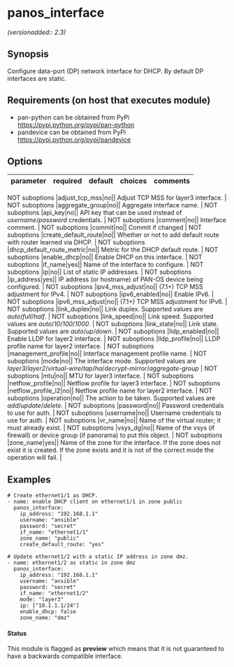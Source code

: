 # panos_interface

_(versionadded:: 2.3)_


## Synopsis

Configure data-port (DP) network interface for DHCP. By default DP interfaces are static.


## Requirements (on host that executes module)

- pan-python can be obtained from PyPi https://pypi.python.org/pypi/pan-python
- pandevice can be obtained from PyPi https://pypi.python.org/pypi/pandevice

## Options

| parameter | required | default | choices | comments |
| --- | --- | --- | --- | --- |

NOT suboptions
|adjust_tcp_mss|no||
Adjust TCP MSS for layer3 interface.
 |
NOT suboptions
|aggregate_group|no||
Aggregate interface name.
 |
NOT suboptions
|api_key|no||
API key that can be used instead of <em>username</em>/<em>password</em> credentials.
 |
NOT suboptions
|comment|no||
Interface comment.
 |
NOT suboptions
|commit|no||
Commit if changed
 |
NOT suboptions
|create_default_route|no||
Whether or not to add default route with router learned via DHCP.
 |
NOT suboptions
|dhcp_default_route_metric|no||
Metric for the DHCP default route.
 |
NOT suboptions
|enable_dhcp|no||
Enable DHCP on this interface.
 |
NOT suboptions
|if_name|yes||
Name of the interface to configure.
 |
NOT suboptions
|ip|no||
List of static IP addresses.
 |
NOT suboptions
|ip_address|yes||
IP address (or hostname) of PAN-OS device being configured.
 |
NOT suboptions
|ipv4_mss_adjust|no||
(7.1+) TCP MSS adjustment for IPv4.
 |
NOT suboptions
|ipv6_enabled|no||
Enable IPv6.
 |
NOT suboptions
|ipv6_mss_adjust|no||
(7.1+) TCP MSS adjustment for IPv6.
 |
NOT suboptions
|link_duplex|no||
Link duplex.  Supported values are <em>auto</em>/<em>full</em>/<em>half</em>.
 |
NOT suboptions
|link_speed|no||
Link speed.  Supported values are <em>auto</em>/<em>10</em>/<em>100</em>/<em>1000</em>.
 |
NOT suboptions
|link_state|no||
Link state.  Supported values are <em>auto</em>/<em>up</em>/<em>down</em>.
 |
NOT suboptions
|lldp_enabled|no||
Enable LLDP for layer2 interface.
 |
NOT suboptions
|lldp_profile|no||
LLDP profile name for layer2 interface.
 |
NOT suboptions
|management_profile|no||
Interface management profile name.
 |
NOT suboptions
|mode|no||
The interface mode.
Supported values are <em>layer3</em>/<em>layer2</em>/<em>virtual-wire</em>/<em>tap</em>/<em>ha</em>/<em>decrypt-mirror</em>/<em>aggregate-group</em>
 |
NOT suboptions
|mtu|no||
MTU for layer3 interface.
 |
NOT suboptions
|netflow_profile|no||
Netflow profile for layer3 interface.
 |
NOT suboptions
|netflow_profile_l2|no||
Netflow profile name for layer2 interface.
 |
NOT suboptions
|operation|no||
The action to be taken.  Supported values are <em>add</em>/<em>update</em>/<em>delete</em>.
 |
NOT suboptions
|password|no||
Password credentials to use for auth.
 |
NOT suboptions
|username|no||
Username credentials to use for auth.
 |
NOT suboptions
|vr_name|no||
Name of the virtual router; it must already exist.
 |
NOT suboptions
|vsys_dg|no||
Name of the vsys (if firewall) or device group (if panorama) to put this object.
 |
NOT suboptions
|zone_name|yes||
Name of the zone for the interface. If the zone does not exist it is created.
If the zone exists and it is not of the correct mode the operation will fail.
 |

## Examples

    # Create ethernet1/1 as DHCP.
    - name: enable DHCP client on ethernet1/1 in zone public
      panos_interface:
        ip_address: "192.168.1.1"
        username: "ansible"
        password: "secret"
        if_name: "ethernet1/1"
        zone_name: "public"
        create_default_route: "yes"
    
    # Update ethernet1/2 with a static IP address in zone dmz.
    - name: ethernet1/2 as static in zone dmz
      panos_interface:
        ip_address: "192.168.1.1"
        username: "ansible"
        password: "secret"
        if_name: "ethernet1/2"
        mode: "layer3"
        ip: ["10.1.1.1/24"]
        enable_dhcp: false
        zone_name: "dmz"




#### Status

This module is flagged as **preview** which means that it is not guaranteed to have a backwards compatible interface.

